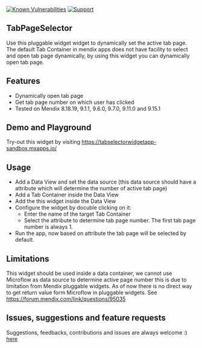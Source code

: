 [![Known Vulnerabilities](https://snyk.io/test/github/mendixlabs/TabPageSelector/badge.svg?targetFile=package.json)](https://snyk.io/test/github/mendixlabs/TabPageSelector?targetFile=package.json)
[![Support](https://img.shields.io/badge/Mendix%20Support%3A-Community-green.svg)](https://docs.mendix.com/community/app-store/app-store-content-support)

## TabPageSelector
Use this pluggable widget widget to dynamically set the active tab page. The default Tab Container in mendix apps does not have facility to select and open tab page dynamically, by using this widget you can dynamically open tab page.

## Features
- Dynamically open tab page
- Get tab page number on which user has clicked
- Tested on Mendix 8.18.19, 9.1.1, 9.6.0, 9.7.0, 9.11.0 and 9.15.1

## Demo and Playground
Try-out this widget by visiting https://tabselectorwidgetapp-sandbox.mxapps.io/

## Usage
- Add a Data View and set the data source (this data source should have a attribute which will determine the number of active tab page)
- Add a Tab Container inside the Data View
- Add the this widget inside the Data View
- Configure the widget by docuble clicking on it:
    - Enter the name of the target Tab Container
    - Select the attribute to determine tab page number. The first tab page number is always 1.
- Run the app, now based on attribute the tab page will be selected by default.

## Limitations
This widget should be used inside a data container, we cannot use Microflow as data source to determine active page number this is due to limitation from Mendix pluggable widgets. As of now there is no direct way to get return value form Microflow in pluggable widgets. See https://forum.mendix.com/link/questions/95035

## Issues, suggestions and feature requests
Suggestions, feedbacks, contributions and issues are always welcome :) [here](https://github.com/mendixlabs/TabPageSelector/issues)